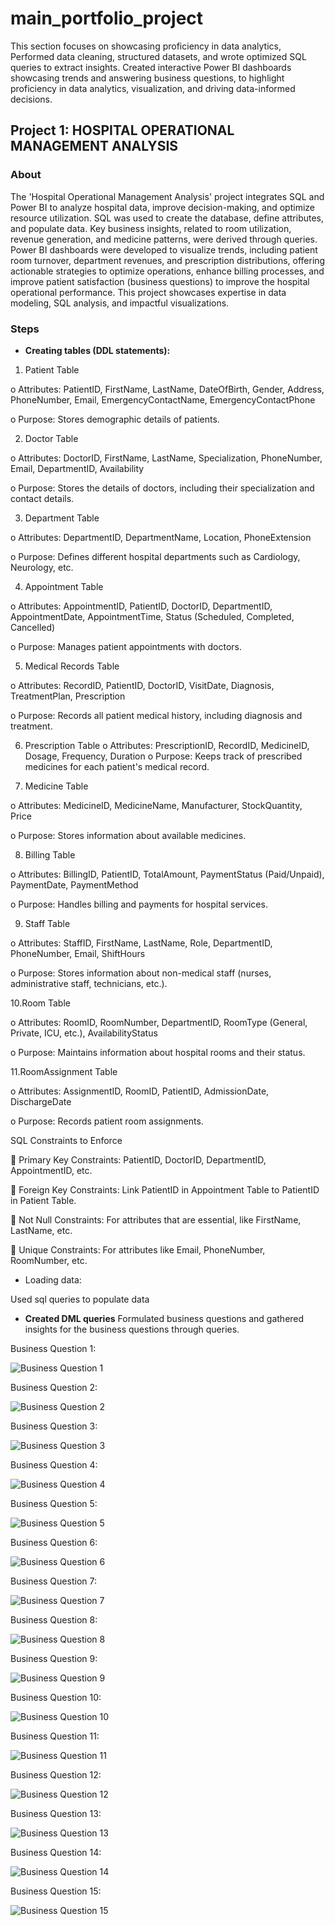   # main_portfolio_project
This section focuses on showcasing proficiency in data analytics, Performed data cleaning, structured datasets, and wrote optimized SQL queries to extract insights. Created interactive Power BI dashboards showcasing trends and answering business questions, to highlight proficiency in data analytics, visualization, and driving data-informed decisions.

## Project 1: HOSPITAL OPERATIONAL MANAGEMENT ANALYSIS​

### About 

The 'Hospital Operational Management Analysis' project integrates SQL and Power BI to analyze hospital data, improve decision-making, and optimize resource utilization. SQL was used to create the database, define attributes, and populate data. Key business insights, related to room utilization, revenue generation, and medicine patterns, were derived through queries. Power BI dashboards were developed to visualize trends, including patient room turnover, department revenues, and prescription distributions, offering actionable strategies to optimize operations, enhance billing processes, and improve patient satisfaction (business questions) to improve the hospital operational performance. This project showcases expertise in data modeling, SQL analysis, and impactful visualizations.

### Steps 

- **Creating tables (DDL statements):**
  
1. Patient Table
   
o Attributes: PatientID, FirstName, LastName, DateOfBirth, Gender, Address, PhoneNumber, Email, EmergencyContactName, EmergencyContactPhone

o Purpose: Stores demographic details of patients.

2. Doctor Table
   
o Attributes: DoctorID, FirstName, LastName, Specialization, PhoneNumber, Email, DepartmentID, Availability

o Purpose: Stores the details of doctors, including their specialization and contact details.

3. Department Table
   
o Attributes: DepartmentID, DepartmentName, Location, PhoneExtension

o Purpose: Defines different hospital departments such as Cardiology, Neurology, etc.

4. Appointment Table

o Attributes: AppointmentID, PatientID, DoctorID, DepartmentID, AppointmentDate, AppointmentTime, Status (Scheduled, Completed, Cancelled)

o Purpose: Manages patient appointments with doctors.

5. Medical Records Table

o Attributes: RecordID, PatientID, DoctorID, VisitDate, Diagnosis, TreatmentPlan, Prescription

o Purpose: Records all patient medical history, including diagnosis and treatment.

6. Prescription Table
o Attributes: PrescriptionID, RecordID, MedicineID, Dosage, Frequency, Duration
o Purpose: Keeps track of prescribed medicines for each patient's medical record.

7. Medicine Table

o Attributes: MedicineID, MedicineName, Manufacturer, StockQuantity, Price

o Purpose: Stores information about available medicines.

8. Billing Table

o Attributes: BillingID, PatientID, TotalAmount, PaymentStatus (Paid/Unpaid), PaymentDate, PaymentMethod

o Purpose: Handles billing and payments for hospital services.

9. Staff Table

o Attributes: StaffID, FirstName, LastName, Role, DepartmentID, PhoneNumber, Email, ShiftHours

o Purpose: Stores information about non-medical staff (nurses, administrative staff, technicians, etc.).

10.Room Table

o Attributes: RoomID, RoomNumber, DepartmentID, RoomType (General, Private, ICU, etc.), AvailabilityStatus

o Purpose: Maintains information about hospital rooms and their status.

11.RoomAssignment Table

o Attributes: AssignmentID, RoomID, PatientID, AdmissionDate, DischargeDate

o Purpose: Records patient room assignments.


SQL Constraints to Enforce

 Primary Key Constraints: PatientID, DoctorID, DepartmentID, AppointmentID, etc.

 Foreign Key Constraints: Link PatientID in Appointment Table to PatientID in Patient Table.

 Not Null Constraints: For attributes that are essential, like FirstName, LastName, etc.

 Unique Constraints: For attributes like Email, PhoneNumber, RoomNumber, etc.

- Loading data:

Used sql queries to populate data

- **Created DML queries**
Formulated business questions and gathered insights for the business questions through queries.

Business Question 1:

![Business Question 1](https://github.com/arjunvk007/main_portfolio_project/blob/main/Portfolio%20Sql%20%20photos/BQ%201.png)

Business Question 2:

![Business Question 2](https://github.com/arjunvk007/main_portfolio_project/blob/main/Portfolio%20Sql%20%20photos/BQ2.png)


Business Question 3:

![Business Question 3](https://github.com/arjunvk007/main_portfolio_project/blob/main/Portfolio%20Sql%20%20photos/BQ%203.png)

Business Question 4:

![Business Question 4](https://github.com/arjunvk007/main_portfolio_project/blob/main/Portfolio%20Sql%20%20photos/BQ%204.png)

Business Question 5:

![Business Question 5](https://github.com/arjunvk007/main_portfolio_project/blob/main/Portfolio%20Sql%20%20photos/BQ%205.png)

Business Question 6:

![Business Question 6](https://github.com/arjunvk007/main_portfolio_project/blob/main/Portfolio%20Sql%20%20photos/BQ%206.png)

Business Question 7:

![Business Question 7](https://github.com/arjunvk007/main_portfolio_project/blob/main/Portfolio%20Sql%20%20photos/BQ%207.png)

Business Question 8:

![Business Question 8](https://github.com/arjunvk007/main_portfolio_project/blob/main/Portfolio%20Sql%20%20photos/BQ%208.png)

Business Question 9:

![Business Question 9](https://github.com/arjunvk007/main_portfolio_project/blob/main/Portfolio%20Sql%20%20photos/BQ%209.png)


Business Question 10:

![Business Question 10](https://github.com/arjunvk007/main_portfolio_project/blob/main/Portfolio%20Sql%20%20photos/BQ%2010.png)

Business Question 11:

![Business Question 11](https://github.com/arjunvk007/main_portfolio_project/blob/main/Portfolio%20Sql%20%20photos/BQ%2011.png)

Business Question 12:

![Business Question 12](https://github.com/arjunvk007/main_portfolio_project/blob/main/Portfolio%20Sql%20%20photos/BQ%2012.png)

Business Question 13:

![Business Question 13](https://github.com/arjunvk007/main_portfolio_project/blob/main/Portfolio%20Sql%20%20photos/BQ%2013.png)

Business Question 14:

![Business Question 14](https://github.com/arjunvk007/main_portfolio_project/blob/main/Portfolio%20Sql%20%20photos/BQ%2014.png)

Business Question 15:

![Business Question 15](https://github.com/arjunvk007/main_portfolio_project/blob/main/Portfolio%20Sql%20%20photos/BQ%2015.png)
